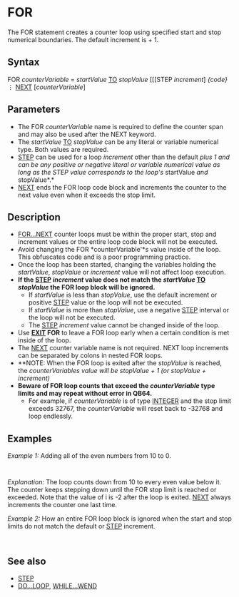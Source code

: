 # FOR

The FOR statement creates a counter loop using specified start and stop numerical boundaries. The default increment is + 1.

  

## Syntax

FOR *counterVariable* = *startValue* [TO](TO.md) *stopValue* [[[STEP *increment*]
*{code}*
⋮
[NEXT](NEXT.md) [*counterVariable*]
  

## Parameters

* The FOR *counterVariable* name is required to define the counter span and may also be used after the NEXT keyword.
* The *startValue* [TO](TO.md) *stopValue* can be any literal or variable numerical type. Both values are required.
* [STEP](STEP.md) can be used for a loop *increment* other than the default *plus 1 and can be any positive or negative literal or variable numerical value as long as the STEP value corresponds to the loop's* startValue *and* stopValue*.*
* [NEXT](NEXT.md) ends the FOR loop code block and increments the counter to the next value even when it exceeds the stop limit.

  

## Description

* [FOR...NEXT](FOR...NEXT.md) counter loops must be within the proper start, stop and increment values or the entire loop code block will not be executed.
* Avoid changing the FOR *counterVariable'*s value inside of the loop. This obfuscates code and is a poor programming practice.
* Once the loop has been started, changing the variables holding the *startValue*, *stopValue* or *increment* value will not affect loop execution.
* **If the [STEP](STEP.md) *increment* value does not match the *startValue* [TO](TO.md) *stopValue* the FOR loop block will be ignored.**
	+ If *startValue* is less than *stopValue*, use the default increment or positive [STEP](STEP.md) value or the loop will not be executed.
	+ If *startValue* is more than *stopValue*, use a negative [STEP](STEP.md) interval or the loop will not be executed.
	+ The [STEP](STEP.md) *increment* value cannot be changed inside of the loop.
* Use **[EXIT](EXIT.md) FOR** to leave a FOR loop early when a certain condition is met inside of the loop.
* The [NEXT](NEXT.md) counter variable name is not required. NEXT loop increments can be separated by colons in nested FOR loops.
* **NOTE: When the FOR loop is exited after the *stopValue* is reached, the *counterVariable****s value will be* stopValue *+ 1 (or* stopValue *+* increment*)*
* **Beware of FOR loop counts that exceed the *counterVariable* type limits and may repeat without error in QB64.**
	+ For example, if *counterVariable* is of type [INTEGER](INTEGER.md) and the stop limit exceeds 32767, the *counterVariable* will reset back to -32768 and loop endlessly.

  

## Examples

*Example 1:* Adding all of the even numbers from 10 to 0.

``` FOR i = 10 TO 0 [STEP](STEP.md) -2   totaleven% = i + totaleven%   PRINT totaleven%; NEXT PRINT "After loop, i ="; i  
```

``` 10 18 24 28 30 30 After loop, i = -2  
```

*Explanation:* The loop counts down from 10 to every even value below it. The counter keeps stepping down until the FOR stop limit is reached or exceeded. Note that the value of i is -2 after the loop is exited. [NEXT](NEXT.md) always increments the counter one last time.
  

*Example 2:* How an entire FOR loop block is ignored when the start and stop limits do not match the default or [STEP](STEP.md) increment.

``` [PRINT](PRINT.md) "hi"  [FOR](FOR.md) i = 10 [TO](TO.md) 1 'requires a negative [STEP](STEP.md) value   [PRINT](PRINT.md) "lo" [NEXT](NEXT.md)  [PRINT](PRINT.md) "bye"  
```

``` hi bye  
```

  

## See also

* [STEP](STEP.md)
* [DO...LOOP](DO...LOOP.md), [WHILE...WEND](WHILE...WEND.md)

  

